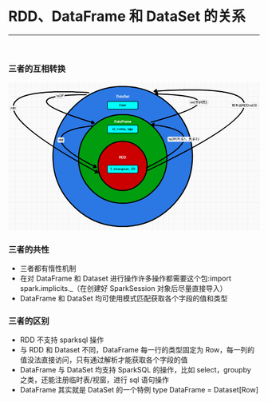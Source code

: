 # RDD、DataFrame 和 DataSet 的关系

-------------

<br>


### 三者的互相转换
![RDD_DF_DS](../../../../../../../Image/RDD_DF_DS.png "RDD_DF_DS")


### 三者的共性
- 三者都有惰性机制
- 在对 DataFrame 和 Dataset 进行操作许多操作都需要这个包:import spark.implicits._（在创建好 SparkSession 对象后尽量直接导入）
- DataFrame 和 DataSet 均可使用模式匹配获取各个字段的值和类型


### 三者的区别
- RDD 不支持 sparksql 操作
- 与 RDD 和 Dataset 不同，DataFrame 每一行的类型固定为 Row，每一列的值没法直接访问，只有通过解析才能获取各个字段的值
- DataFrame 与 DataSet 均支持 SparkSQL 的操作，比如 select，groupby 之类，还能注册临时表/视窗，进行 sql 语句操作
- DataFrame 其实就是 DataSet 的一个特例 type DataFrame = Dataset[Row]


